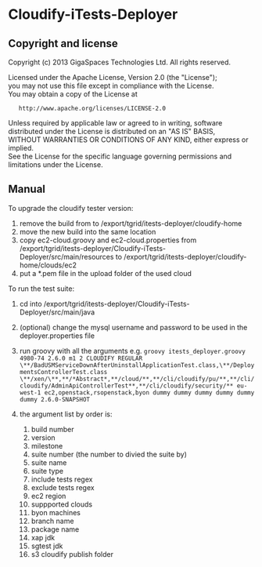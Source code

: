 Cloudify-iTests-Deployer
========================


Copyright and license
----------------------
Copyright (c) 2013 GigaSpaces Technologies Ltd. All rights reserved.

Licensed under the Apache License, Version 2.0 (the "License");<br/>
you may not use this file except in compliance with the License.<br/>
You may obtain a copy of the License at 

       http://www.apache.org/licenses/LICENSE-2.0
     
Unless required by applicable law or agreed to in writing, software<br/>
distributed under the License is distributed on an "AS IS" BASIS,<br/>
WITHOUT WARRANTIES OR CONDITIONS OF ANY KIND, either express or implied.<br/>
See the License for the specific language governing permissions and<br/>
limitations under the License.


Manual
----------------------

To upgrade the cloudify tester version:

1.  remove the build from to /export/tgrid/itests-deployer/cloudify-home
2.  move the new build into the same location
3.  copy ec2-cloud.groovy and ec2-cloud.properties from /export/tgrid/itests-deployer/Cloudify-iTests-Deployer/src/main/resources to /export/tgrid/itests-deployer/cloudify-home/clouds/ec2
4.  put a *.pem file in the upload folder of the used cloud

To run the test suite:

1.  cd into /export/tgrid/itests-deployer/Cloudify-iTests-Deployer/src/main/java
2.  (optional) change the mysql username and password to be used in the deployer.properties file
2.  run groovy with all the arguments e.g.
```groovy itests_deployer.groovy 4980-74 2.6.0 m1 2 CLOUDIFY REGULAR \**/BadUSMServiceDownAfterUninstallApplicationTest.class,\**/DeploymentsControllerTest.class \**/xen/\**,**/*Abstract*,**/cloud/**,**/cli/cloudify/pu/**,**/cli/cloudify/AdminApiControllerTest**,**/cli/cloudify/security/** eu-west-1 ec2,openstack,rsopenstack,byon dummy dummy dummy dummy dummy dummy 2.6.0-SNAPSHOT```
3.  the argument list by order is:
	
	1. build number
	2. version
	3. milestone
	4. suite number (the number to divied the suite by)
	5. suite name
	6. suite type
	7. include tests regex
	8. exclude tests regex
	9. ec2 region
	10. suppported clouds
	11. byon machines
	12. branch name
	13. package name
	15. xap jdk
	16. sgtest jdk
	17. s3 cloudify publish folder

